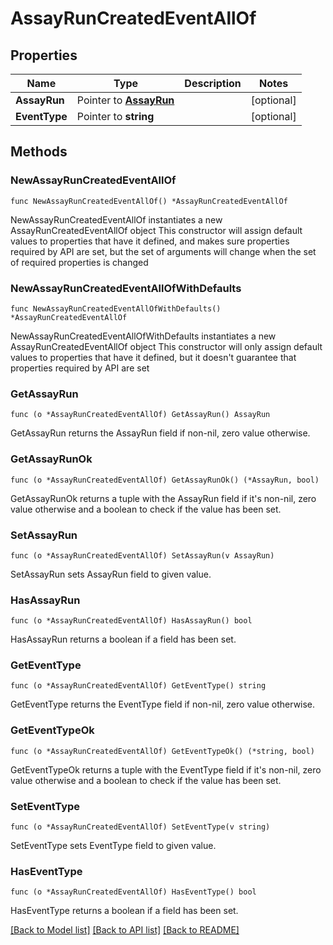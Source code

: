 # AssayRunCreatedEventAllOf

## Properties

Name | Type | Description | Notes
------------ | ------------- | ------------- | -------------
**AssayRun** | Pointer to [**AssayRun**](AssayRun.md) |  | [optional] 
**EventType** | Pointer to **string** |  | [optional] 

## Methods

### NewAssayRunCreatedEventAllOf

`func NewAssayRunCreatedEventAllOf() *AssayRunCreatedEventAllOf`

NewAssayRunCreatedEventAllOf instantiates a new AssayRunCreatedEventAllOf object
This constructor will assign default values to properties that have it defined,
and makes sure properties required by API are set, but the set of arguments
will change when the set of required properties is changed

### NewAssayRunCreatedEventAllOfWithDefaults

`func NewAssayRunCreatedEventAllOfWithDefaults() *AssayRunCreatedEventAllOf`

NewAssayRunCreatedEventAllOfWithDefaults instantiates a new AssayRunCreatedEventAllOf object
This constructor will only assign default values to properties that have it defined,
but it doesn't guarantee that properties required by API are set

### GetAssayRun

`func (o *AssayRunCreatedEventAllOf) GetAssayRun() AssayRun`

GetAssayRun returns the AssayRun field if non-nil, zero value otherwise.

### GetAssayRunOk

`func (o *AssayRunCreatedEventAllOf) GetAssayRunOk() (*AssayRun, bool)`

GetAssayRunOk returns a tuple with the AssayRun field if it's non-nil, zero value otherwise
and a boolean to check if the value has been set.

### SetAssayRun

`func (o *AssayRunCreatedEventAllOf) SetAssayRun(v AssayRun)`

SetAssayRun sets AssayRun field to given value.

### HasAssayRun

`func (o *AssayRunCreatedEventAllOf) HasAssayRun() bool`

HasAssayRun returns a boolean if a field has been set.

### GetEventType

`func (o *AssayRunCreatedEventAllOf) GetEventType() string`

GetEventType returns the EventType field if non-nil, zero value otherwise.

### GetEventTypeOk

`func (o *AssayRunCreatedEventAllOf) GetEventTypeOk() (*string, bool)`

GetEventTypeOk returns a tuple with the EventType field if it's non-nil, zero value otherwise
and a boolean to check if the value has been set.

### SetEventType

`func (o *AssayRunCreatedEventAllOf) SetEventType(v string)`

SetEventType sets EventType field to given value.

### HasEventType

`func (o *AssayRunCreatedEventAllOf) HasEventType() bool`

HasEventType returns a boolean if a field has been set.


[[Back to Model list]](../README.md#documentation-for-models) [[Back to API list]](../README.md#documentation-for-api-endpoints) [[Back to README]](../README.md)


